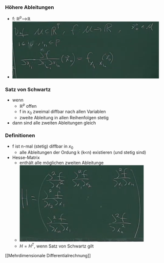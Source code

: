 ### Höhere Ableitungen
+ f: $ℝ^p$-->$ℝ$
+ ![](Pasted%20image%2020220227121847.png)

### Satz von Schwartz
+ wenn
	+  $ℝ^p$ offen
	+  f in $x_0$ zweimal diffbar nach allen Variablen
	+  zweite Ableitung in allen Reihenfolgen stetig
+  dann sind alle zweiten Ableitungen gleich

### Definitionen
+ f ist n-mal (stetig) diffbar in $x_0$
	+ alle Ableitungen der Ordung k (k<n) existieren (und stetig sind)
+ Hesse-Matrix
	+ enthält alle möglichen zweiten Ableitunge
	+ ![](Pasted%20image%2020220227122625.png)
	+ $H=H^T$, wenn Satz von Schwartz gilt

[[Mehrdimensionale Differentialrechnung]]